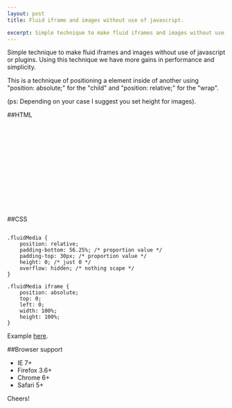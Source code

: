 ```yaml
---
layout: post
title: Fluid iframe and images without use of javascript.

excerpt: Simple technique to make fluid iframes and images without use of javascript or plugins
---
```


Simple technique to make fluid iframes and images without use of javascript or plugins. Using this technique we have more gains in performance and simplicity.

This is a technique of positioning a element inside of another using "position: absolute;" for the "child" and "position: relative;" for the "wrap".

(ps: Depending on your case I suggest you set height for images).

##HTML

<pre><code data-language="html">
<div class="fluidMedia">
	<iframe src="" frameborder="0"> </iframe>
</div>
</code></pre>

##CSS

<pre><code data-language="css">
.fluidMedia {
	position: relative;
	padding-bottom: 56.25%; /* proportion value */
	padding-top: 30px; /* proportion value */
	height: 0; /* just 0 */
	overflow: hidden; /* nothing scape */
}

.fluidMedia iframe {
	position: absolute;
	top: 0; 
	left: 0;
	width: 100%;
	height: 100%;
}
</code></pre>

Example <a href="/blog/secrets-of-lea-verou-css/" title="fluid iframe example">here</a>.

##Browser support

- IE 7+
- Firefox 3.6+
- Chrome 6+
- Safari 5+

Cheers!